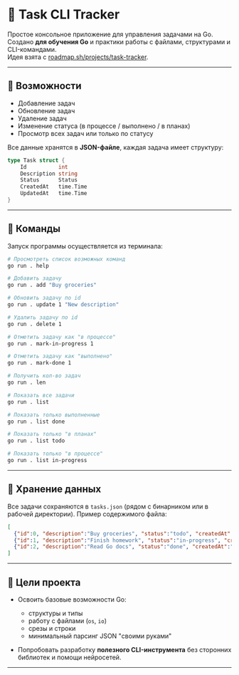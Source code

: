 # 📝 Task CLI Tracker

Простое консольное приложение для управления задачами на Go.  
Создано **для обучения Go** и практики работы с файлами, структурами и CLI-командами.  
Идея взята с [roadmap.sh/projects/task-tracker](https://roadmap.sh/projects/task-tracker).

---

## 📌 Возможности

- Добавление задач
- Обновление задач
- Удаление задач
- Изменение статуса (в процессе / выполнено / в планах)
- Просмотр всех задач или только по статусу

Все данные хранятся в **JSON-файле**, каждая задача имеет структуру:

```go
type Task struct {
    Id          int
    Description string
    Status      Status
    CreatedAt   time.Time
    UpdatedAt   time.Time
}
````

---

## 🚀 Команды

Запуск программы осуществляется из терминала:

```bash
# Просмотреть список возможных команд
go run . help

# Добавить задачу
go run . add "Buy groceries"

# Обновить задачу по id
go run . update 1 "New description"

# Удалить задачу по id
go run . delete 1

# Отметить задачу как "в процессе"
go run . mark-in-progress 1

# Отметить задачу как "выполнено"
go run . mark-done 1

# Получить кол-во задач
go run . len

# Показать все задачи
go run . list

# Показать только выполненные
go run . list done

# Показать только "в планах"
go run . list todo

# Показать только "в процессе"
go run . list in-progress
```

---

## 📂 Хранение данных

Все задачи сохраняются в `tasks.json` (рядом с бинарником или в рабочей директории).
Пример содержимого файла:

```json
[
  {"id":0, "description":"Buy groceries", "status":"todo", "createdAt":"2025-08-30T20:57:26+05:00", "updatedAt":"2025-08-30T20:57:26+05:00"},
  {"id":1, "description":"Finish homework", "status":"in-progress", "createdAt":"2025-08-30T20:57:26+05:00", "updatedAt":"2025-08-30T20:57:26+05:00"},
  {"id":2, "description":"Read Go docs", "status":"done", "createdAt":"2025-08-30T20:57:26+05:00", "updatedAt":"2025-08-30T20:57:26+05:00"}
]
```

---

## 🎯 Цели проекта

* Освоить базовые возможности Go:

  * структуры и типы
  * работу с файлами (`os`, `io`)
  * срезы и строки
  * минимальный парсинг JSON "своими руками"
* Попробовать разработку **полезного CLI-инструмента** без сторонних библиотек и помощи нейросетей.

---
